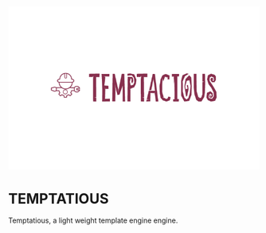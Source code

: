 ![cover](./temptacious/repo_photos/Temptacious%20Logo.PNG)

# TEMPTATIOUS
Temptatious, a light weight template engine engine.